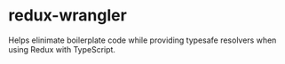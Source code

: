 # redux-wrangler
Helps elinimate boilerplate code while providing typesafe resolvers when using Redux with TypeScript.

